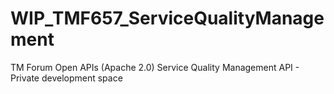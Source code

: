 # WIP_TMF657_ServiceQualityManagement
TM Forum Open APIs (Apache 2.0) Service Quality Management API - Private development space

